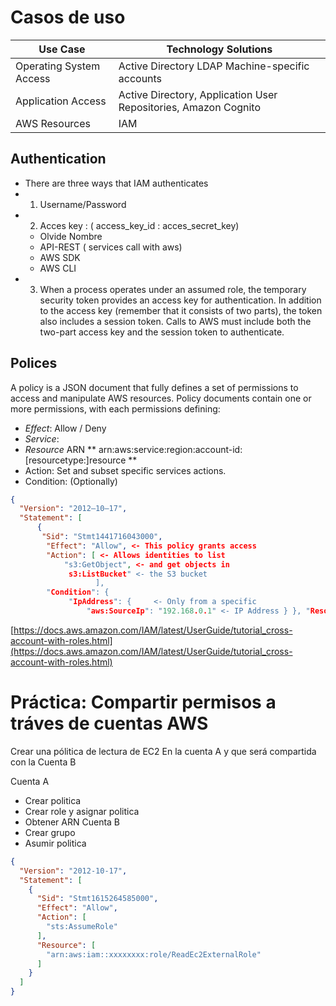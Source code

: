# Casos de uso

| Use Case |Technology Solutions |
|------------|-------------------|
|Operating System Access | Active Directory LDAP Machine-specific accounts |
|Application Access | Active Directory, Application User Repositories, Amazon Cognito | 
| AWS Resources | IAM |

##  Authentication

- There are three ways that IAM authenticates
-  1. Username/Password
-  2. Acces key : ( access_key_id : acces_secret_key)
	- Olvide Nombre
	-  API-REST ( services call with aws)
	-  AWS SDK 
	- AWS CLI
- 3.  When a process operates under an assumed role, the temporary security token provides an access key for authentication. In addition to the access key (remember that it consists of two parts), the token also includes a session token. Calls to AWS must include both the two-part access key and the session token to authenticate.

## Polices 
A policy is a JSON document that fully defines a set of permissions to access and manipulate AWS resources. Policy documents contain one or more permissions, with each permissions defining:

- *Effect*: Allow / Deny
- *Service*: 
- *Resource* ARN ** arn:aws:service:region:account-id:[resourcetype:]resource **
- Action: Set and subset specific services actions. 
- Condition: (Optionally) 
~~~JSON
{ 
  "Version": "2012–10–17",
  "Statement": [
	  {
	   "Sid": "Stmt1441716043000",
	    "Effect": "Allow", <- This policy grants access 
	    "Action": [ <- Allows identities to list 
		    "s3:GetObject", <- and get objects in
		     s3:ListBucket" <- the S3 bucket 
				   ],
		"Condition": {
			 "IpAddress": { 	<- Only from a specific 
				 "aws:SourceIp": "192.168.0.1" <- IP Address } }, "Resource": [ "arn:aws:s3:::my_public_bucket/*" <- Only this bucket ] } ] }
~~~
[https://docs.aws.amazon.com/IAM/latest/UserGuide/tutorial_cross-account-with-roles.html](https://docs.aws.amazon.com/IAM/latest/UserGuide/tutorial_cross-account-with-roles.html)

# Práctica: Compartir permisos a tráves de cuentas AWS

Crear una pólitica de lectura de EC2  En la cuenta A y que será compartida con la Cuenta B

Cuenta A
- Crear politica  
- Crear role y asignar politica
- Obtener ARN
Cuenta B 
- Crear grupo
- Asumir politica
~~~JSON
{
  "Version": "2012-10-17",
  "Statement": [
    {
      "Sid": "Stmt1615264585000",
      "Effect": "Allow",
      "Action": [
        "sts:AssumeRole"
      ],
      "Resource": [
        "arn:aws:iam::xxxxxxxx:role/ReadEc2ExternalRole"
      ]
    }
  ]
}
~~~

<!--stackedit_data:
eyJoaXN0b3J5IjpbLTMyNTQwNDMwNywtMzk2ODkwODU0LDExNz
Y0MTY0NzcsLTE1NzA2MjExNzksNTUzNzIzNjUxLDE5MTQ1NTYx
ODMsMTExNDc4MjY2Nl19
-->